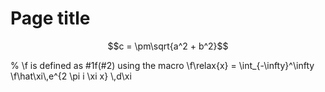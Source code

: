# Page title

```math
c = \pm\sqrt{a^2 + b^2}
```

<div class="language-math">
% \f is defined as #1f(#2) using the macro
\f\relax{x} = \int_{-\infty}^\infty
    \f\hat\xi\,e^{2 \pi i \xi x}
    \,d\xi
</div>
